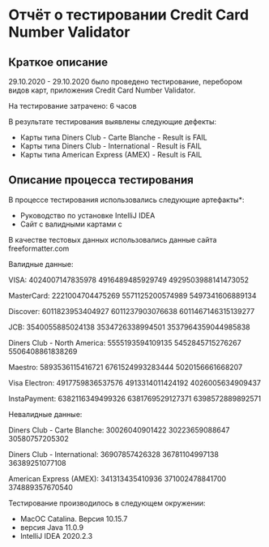# Отчёт о тестировании Credit Card Number Validator

## Краткое описание

29.10.2020 - 29.10.2020 было проведено тестирование, перебором видов карт, приложения Credit Card Number Validator.

На тестирование затрачено: 6 часов

В результате тестирования выявлены следующие дефекты:
* Карты типа Diners Club - Carte Blanche - Result is FAIL
* Карты типа Diners Club - International - Result is FAIL
* Карты типа American Express (AMEX) - Result is FAIL

## Описание процесса тестирования

В процессе тестирования использовались следующие артефакты*:
* Руководство по установке IntelliJ IDEA
* Сайт с валидными картами с


В качестве тестовых данных использовались данные сайта freeformatter.com

Валидные данные:

VISA:
4024007147835978
4916489485929749
4929503988141473052

MasterCard:
2221004704475269
5571125200574989
5497341606889134

Discover:
6011823953404927
6011237903076638
6011467146315139277

JCB:
3540055885024138
3534726338994501
3537964359044985838

Diners Club - North America:
5555193594109135
5452845715276267
5506408861838269

Maestro:
5893536115416721
6761524993283444
5020156661668207

Visa Electron:
4917759836537576
4913314011424192
4026005634909437

InstaPayment:
6382116349499326
6381769529127371
6398572889892571

Невалидные данные:

Diners Club - Carte Blanche:
30026040901422
30223659088647
30580757205302

Diners Club - International:
36907857426328
36781104997138
36389251077108

American Express (AMEX):
341313435410936
371002478841700
374889357670540


Тестирование производилось в следующем окружении:
* MacОС Catalina. Версия 10.15.7
* версия Java 11.0.9
* IntelliJ IDEA 2020.2.3